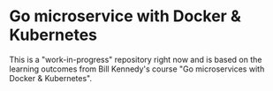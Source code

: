 # Go microservice with Docker & Kubernetes

This is a "work-in-progress" repository right now and is based on the learning outcomes from Bill Kennedy's course "Go microservices with Docker & Kubernetes". 
